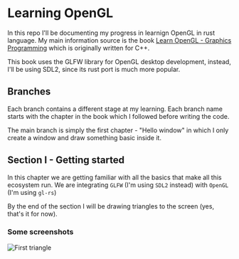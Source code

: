 # Learning OpenGL

In this repo I'll be documenting my progress in learnign OpenGL in rust language.
My main information source is the book [Learn OpenGL - Graphics Programming](https://learnopengl.com/)
which is originally written for C++.


This book uses the GLFW library for OpenGL desktop development, instead, I'll be using
SDL2, since its rust port is much more popular.


## Branches

Each branch contains a different stage at my learning. Each branch name starts
with the chapter in the book which I followed before writing the code.


The main branch is simply the first chapter - "Hello window"
in which I only create a window and draw something basic inside it.

## Section I - Getting started

In this chapter we are getting familiar with all the basics that make all 
this ecosystem run. We are integrating `GLFW` (I'm using `SDL2` instead) with `OpenGL`
(I'm using `gl-rs`)

By the end of the section I will be drawing triangles to the screen (yes, that's it for now).


### Some screenshots

![First triangle](https://i.imgur.com/bHqr96K.png)

